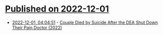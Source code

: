 # [Published on 2022-12-01](index.md)

* [2022-12-01, 04:04:51](https://news.ycombinator.com/item?id=33812186) - [Couple Died by Suicide After the DEA Shut Down Their Pain Doctor (2022)](https://www.vice.com/en/article/wxnyb9/dea-fentanyl-doctor-patient-suicide)
